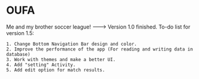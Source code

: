 # OUFA
Me and my brother soccer league!
---> Version 1.0 finished. To-do list for version 1.5:

	1. Change Bottom Navigation Bar design and color.
	2. Improve the performance of the app (For reading and writing data in database)
	3. Work with themes and make a better UI.
	4. Add "setting" Activity.
	5. Add edit option for match results.
